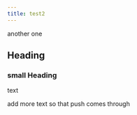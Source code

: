 ```yaml
---
title: test2
---
```


another one

## Heading
### small Heading
text

add more text so that push comes through
